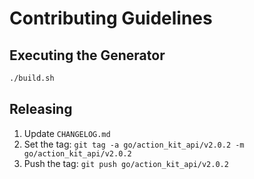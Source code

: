 # Contributing Guidelines

## Executing the Generator

```sh
./build.sh
```

## Releasing

 1. Update `CHANGELOG.md`
 2. Set the tag: `git tag -a go/action_kit_api/v2.0.2 -m go/action_kit_api/v2.0.2`
 3. Push the tag: `git push go/action_kit_api/v2.0.2`